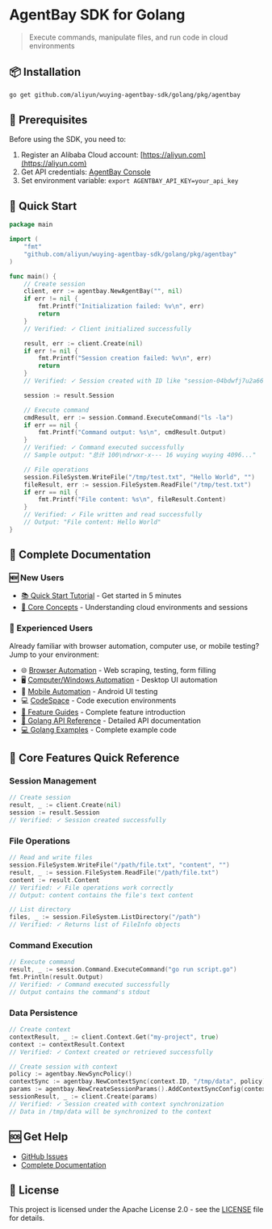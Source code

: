 # AgentBay SDK for Golang

> Execute commands, manipulate files, and run code in cloud environments

## 📦 Installation

```bash
go get github.com/aliyun/wuying-agentbay-sdk/golang/pkg/agentbay
```

## 🚀 Prerequisites

Before using the SDK, you need to:

1. Register an Alibaba Cloud account: [https://aliyun.com](https://aliyun.com)
2. Get API credentials: [AgentBay Console](https://agentbay.console.aliyun.com/service-management)
3. Set environment variable: `export AGENTBAY_API_KEY=your_api_key`

## 🚀 Quick Start
```go
package main

import (
    "fmt"
    "github.com/aliyun/wuying-agentbay-sdk/golang/pkg/agentbay"
)

func main() {
    // Create session
    client, err := agentbay.NewAgentBay("", nil)
    if err != nil {
        fmt.Printf("Initialization failed: %v\n", err)
        return
    }
    // Verified: ✓ Client initialized successfully

    result, err := client.Create(nil)
    if err != nil {
        fmt.Printf("Session creation failed: %v\n", err)
        return
    }
    // Verified: ✓ Session created with ID like "session-04bdwfj7u2a668axp"

    session := result.Session

    // Execute command
    cmdResult, err := session.Command.ExecuteCommand("ls -la")
    if err == nil {
        fmt.Printf("Command output: %s\n", cmdResult.Output)
    }
    // Verified: ✓ Command executed successfully
    // Sample output: "总计 100\ndrwxr-x--- 16 wuying wuying 4096..."

    // File operations
    session.FileSystem.WriteFile("/tmp/test.txt", "Hello World", "")
    fileResult, err := session.FileSystem.ReadFile("/tmp/test.txt")
    if err == nil {
        fmt.Printf("File content: %s\n", fileResult.Content)
    }
    // Verified: ✓ File written and read successfully
    // Output: "File content: Hello World"
}
```

## 📖 Complete Documentation

### 🆕 New Users
- [📚 Quick Start Tutorial](../docs/quickstart/README.md) - Get started in 5 minutes
- [🎯 Core Concepts](../docs/quickstart/basic-concepts.md) - Understanding cloud environments and sessions

### 🚀 Experienced Users
Already familiar with browser automation, computer use, or mobile testing? Jump to your environment:
- 🌐 [Browser Automation](../docs/guides/browser-use/README.md) - Web scraping, testing, form filling
- 🖥️ [Computer/Windows Automation](../docs/guides/computer-use/README.md) - Desktop UI automation
- 📱 [Mobile Automation](../docs/guides/mobile-use/README.md) - Android UI testing
- 💻 [CodeSpace](../docs/guides/codespace/README.md) - Code execution environments
- [📖 Feature Guides](../docs/guides/README.md) - Complete feature introduction
- [🔧 Golang API Reference](docs/api/README.md) - Detailed API documentation
- [💻 Golang Examples](docs/examples/README.md) - Complete example code


## 🔧 Core Features Quick Reference

### Session Management
```go
// Create session
result, _ := client.Create(nil)
session := result.Session
// Verified: ✓ Session created successfully
```

### File Operations
```go
// Read and write files
session.FileSystem.WriteFile("/path/file.txt", "content", "")
result, _ := session.FileSystem.ReadFile("/path/file.txt")
content := result.Content
// Verified: ✓ File operations work correctly
// Output: content contains the file's text content

// List directory
files, _ := session.FileSystem.ListDirectory("/path")
// Verified: ✓ Returns list of FileInfo objects
```

### Command Execution
```go
// Execute command
result, _ := session.Command.ExecuteCommand("go run script.go")
fmt.Println(result.Output)
// Verified: ✓ Command executed successfully
// Output contains the command's stdout
```

### Data Persistence
```go
// Create context
contextResult, _ := client.Context.Get("my-project", true)
context := contextResult.Context
// Verified: ✓ Context created or retrieved successfully

// Create session with context
policy := agentbay.NewSyncPolicy()
contextSync := agentbay.NewContextSync(context.ID, "/tmp/data", policy)
params := agentbay.NewCreateSessionParams().AddContextSyncConfig(contextSync)
sessionResult, _ := client.Create(params)
// Verified: ✓ Session created with context synchronization
// Data in /tmp/data will be synchronized to the context
```

## 🆘 Get Help

- [GitHub Issues](https://github.com/aliyun/wuying-agentbay-sdk/issues)
- [Complete Documentation](../docs/README.md)

## 📄 License

This project is licensed under the Apache License 2.0 - see the [LICENSE](../LICENSE) file for details.
